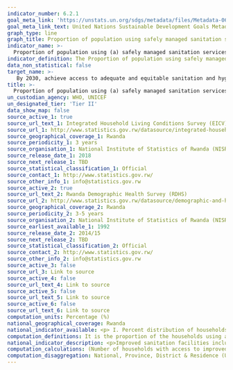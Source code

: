 ```yaml
---
indicator_number: 6.2.1
goal_meta_link: 'https://unstats.un.org/sdgs/metadata/files/Metadata-06-02-01.pdf'
goal_meta_link_text: United Nations Sustainable Development Goals Metadata (pdf 894kB)
graph_type: line
graph_title: Proportion of population using safely managed sanitation services
indicator_name: >-
  Proportion of population using (a) safely managed sanitation services and (b) a hand-washing facility with soap and water
indicator_definition: The Proportion of population using safely managed sanitation services, including a hand-washing facility with soap and water is currently being measured by the proportion of the population using a basic sanitation facility which is not shared with other households and where excreta is safely disposed in situ or treated off-site. ‘Improved’ sanitation facilities include; flush or pour flush toilets to sewer systems, septic tanks or pit latrines, ventilated improved pit latrines, pit latrines with a slab, and composting toilets. Population with a basic handwashing facility; a device to contain, transport or regulate the flow of water to facilitate handwashing with soap and water in the household.
data_non_statistical: false
target_name: >-
   By 2030, achieve access to adequate and equitable sanitation and hygiene for all and end open defecation, paying special attention to the needs of women and girls and those in vulnerable situations
title: >-
  Proportion of population using (a) safely managed sanitation services and (b) a hand-washing facility with soap and water
un_custodian_agency: WHO, UNICEF
un_designated_tier: 'Tier II'
data_show_map: false
source_active_1: true
source_url_text_1: Integrated Household Living Conditions Survey (EICV)
source_url_1: http://www.statistics.gov.rw/datasource/integrated-household-living-conditions-survey-eicv
source_geographical_coverage_1: Rwanda
source_periodicity_1: 3 years
source_organisation_1: National Institute of Statistics of Rwanda (NISR)
source_release_date_1: 2018
source_next_release_1: TBD
source_statistical_classification_1: Official
source_contact_1: http://www.statistics.gov.rw/
source_other_info_1: info@statistics.gov.rw
source_active_2: true
source_url_text_2: Rwanda Demographic Health Survey (RDHS)
source_url_2: http://www.statistics.gov.rw/datasource/demographic-and-health-survey-dhs
source_geographical_coverage_2: Rwanda
source_periodicity_2: 3-5 years
source_organisation_2: National Institute of Statistics of Rwanda (NISR)
source_earliest_available_1: 1992
source_release_date_2: 2014/15
source_next_release_2: TBD
source_statistical_classification_2: Official
source_contact_2: http://www.statistics.gov.rw/
source_other_info_2: info@statistics.gov.rw
source_active_3: false
source_url_3: Link to source
source_active_4: false
source_url_text_4: Link to source
source_active_5: false
source_url_text_5: Link to source
source_active_6: false
source_url_text_6: Link to source
computation_units: Percentage (%)
national_geographical_coverage: Rwanda
national_indicator_available: <p> I. Percent distribution of households and de jure population by type of toilet/latrine facilities, according to residence; Improved, not shared facility, Shared facility, Non-improved facility.</p> II. Hand washing; Among households where place for hand washing was observed, percentage with; Soap and water. 
computation_definitions: It is the proportion of the households using a basic sanitation facility which is not shared with other households.
national_indicator_description: <p>Improved sanitation facilities include the following; flush or pour flush toilets to sewer systems, septic tanks or pit latrines, ventilated improved pit latrines, pit latrines with a slab, and composting toilets.</p> Population with a basic handwashing facility; a device to contain, transport or regulate the flow of water to facilitate handwashing with soap and water in the household.
computation_calculations: (Number of households with access to improved   sanitation facilities / Total number of households) * 100
computation_disaggregation: National, Province, District & Residence (Urban, Rural), Types of improved sanitation facility and habitat, Sex of head of household, Consumption quintile, disability status. Handwashing; Province, Residence (Urban, Rural), Wealth Quintile
---
```


